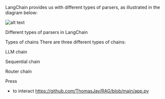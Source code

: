 LangChain provides us with different types of parsers, as illustrated in the diagram below:

![alt text](./images/Screenshot%202024-07-31%20at%201.20.19 PM.png)

Different types of parsers in LangChain

Types of chains
There are three different types of chains:

LLM chain

Sequential chain

Router chain

Press

- to interact
  https://github.com/ThomasJay/RAG/blob/main/app.py
